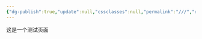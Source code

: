 ```yaml
---
{"dg-publish":true,"update":null,"cssclasses":null,"permalink":"///","dgPassFrontmatter":true}
---
```


这是一个测试页面
